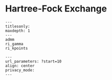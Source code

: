 # Hartree-Fock Exchange

```{toctree}
---
titlesonly:
maxdepth: 1
---
admm
ri_gamma
ri_kpoints
```

```{youtube} snG4fbpI0_g
---
url_parameters: ?start=10
align: center
privacy_mode:
---
```
